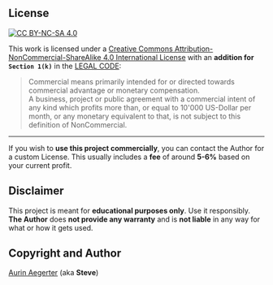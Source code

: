 ## License

[![CC BY-NC-SA 4.0][cc-by-nc-sa-shield]][cc-by-nc-sa]

This work is licensed under a
[Creative Commons Attribution-NonCommercial-ShareAlike 4.0 International License][cc-by-nc-sa] with an **addition for `Section 1(k)`** in the [LEGAL CODE](https://creativecommons.org/licenses/by-nc-sa/4.0/legalcode.en):

> Commercial means primarily intended for or directed 
> towards commercial advantage or monetary compensation. \
> A business, project or public agreement with a commercial intent of any kind
> which profits more than, or equal to 10'000 US-Dollar per month,
> or any monetary equivalent to that, is not subject to this definition
> of NonCommercial.

---
If you wish to **use this project commercially**, you can contact the Author for a custom License.
This usually includes a **fee** of around **5-6%** based on your current profit.

## Disclaimer
This project is meant for **educational purposes only**. Use it responsibly. \
**The Author** does **not provide any warranty** and is **not liable** in any way for what or how it gets used.

## Copyright and Author

[Aurin Aegerter](mailto:aurin.aegerter@stud.gymthun.ch) (aka **Steve**)

[cc-by-nc-sa]: http://creativecommons.org/licenses/by-nc-sa/4.0/
[cc-by-nc-sa-image]: https://licensebuttons.net/l/by-nc-sa/4.0/88x31.png
[cc-by-nc-sa-shield]: https://img.shields.io/badge/License-CC%20BY--NC--SA%204.0-lightgrey.svg
